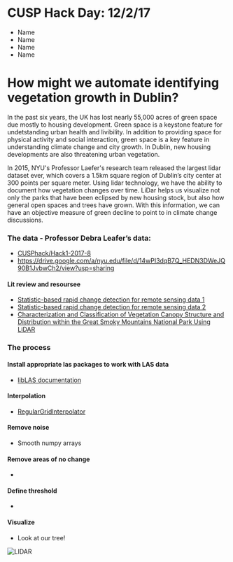 # CUSP Hack Day: 12/2/17
* Name
* Name
* Name
* Name

# How might we automate identifying vegetation growth in Dublin? 

In the past six years, the UK has lost nearly 55,000 acres of green space due mostly to housing development. Green space is a keystone feature for undetstanding urban health and livibility. In addition to providing space for physical activity and social interaction, green space is a key feature in understanding climate change and city growth. In Dublin, new housing developments are also threatening urban vegetation. 

In 2015, NYU's Professor Laefer's research team released the largest lidar dataset ever, which covers a 1.5km square region of Dublin’s city center at 300 points per square meter. Using lidar technology, we have the ability to document how vegetation changes over time. LiDar helps us visualize not only the parks that have been eclipsed by new housing stock, but also how general open spaces and trees have grown. With this information, we can have an objective measure of green decline to point to in climate change discussions.   


### The data - Professor Debra Leafer’s data:
* [CUSPhack/Hack1-2017-8](https://github.com/CUSPhack/Hack1-2017-8)
* https://drive.google.com/a/nyu.edu/file/d/14wPI3dqB7Q_HEDN3DWeJQ90B1JvbwCh2/view?usp=sharing 

#### Lit review and resoursee
* [Statistic-based rapid change detection for remote sensing data 1](https://drive.google.com/a/nyu.edu/file/d/16ySD2MffZkYu-7BtpzeR49TXuiBuVZdE/view?usp=sharing) 
* [Statistic-based rapid change detection for remote sensing data 2](https://drive.google.com/a/nyu.edu/file/d/1kpEeU0qmeMCUfWG83WwwY6zxDiAHWuXQ/view?usp=sharing)
* [Characterization and Classification of Vegetation Canopy Structure and Distribution within the Great Smoky Mountains National Park Using LiDAR](http://ieeexplore.ieee.org/document/7395844/)

### The process
#### Install appropriate las packages to work with LAS data
* [libLAS documentation](https://pypi.python.org/pypi/libLAS)
#### Interpolation
* [RegularGridInterpolator](https://docs.scipy.org/doc/scipy-0.16.1/reference/generated/scipy.interpolate.RegularGridInterpolator.html)
#### Remove noise
* Smooth numpy arrays
#### Remove areas of no change
* 

#### Define threshold
* 

#### Visualize
* Look at our tree!


![LIDAR](LIDAR.png)
